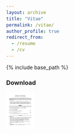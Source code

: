 ```yaml
---
layout: archive
title: "Vitae"
permalink: /vitae/
author_profile: true
redirect_from:
  - /resume
  - /cv
---
```


{% include base_path %}

### Download
[<img src='/images/Stephen_Downing_CV_thumbnail_png.png' style='max-height:100px;'>](/files/Stephen_Downing_CV.pdf "download CV")
